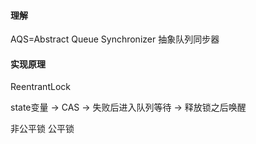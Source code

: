#### 理解
AQS=Abstract Queue Synchronizer 抽象队列同步器

#### 实现原理
ReentrantLock

state变量 -> CAS -> 失败后进入队列等待 -> 释放锁之后唤醒

非公平锁 公平锁
